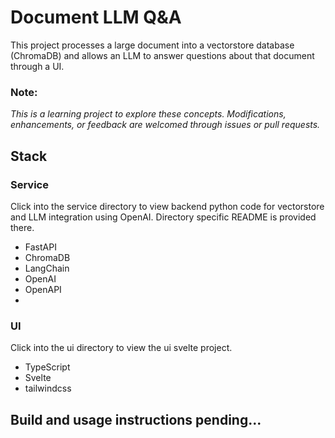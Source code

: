 # Document LLM Q&A

This project processes a large document into a vectorstore database (ChromaDB) and allows an LLM to answer questions about that document through a UI.

### Note:
_This is a learning project to explore these concepts. Modifications, enhancements, or feedback are welcomed through issues or pull requests._

## Stack

### Service

Click into the service directory to view backend python code for vectorstore and LLM integration using OpenAI. Directory specific README is provided there.

* FastAPI
* ChromaDB
* LangChain
* OpenAI
* OpenAPI
* 

### UI

Click into the ui directory to view the ui svelte project.

* TypeScript
* Svelte
* tailwindcss

## Build and usage instructions pending...
